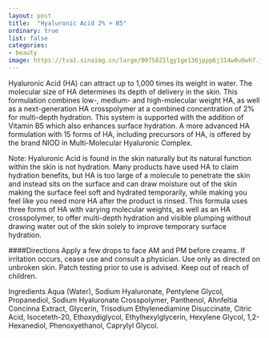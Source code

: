 ```yaml
---
layout: post
title:  "Hyaluronic Acid 2% + B5"
ordinary: true
list: false
categories: 
- beauty
image: https://tva1.sinaimg.cn/large/007S8ZIlgy1ge136jppp6j314w0u0wh7.jpg
---
```


Hyaluronic Acid (HA) can attract up to 1,000 times its weight in water. The molecular size of HA determines its depth of delivery in the skin. This formulation combines low-, medium- and high-molecular weight HA, as well as a next-generation HA crosspolymer at a combined concentration of 2% for multi-depth hydration. This system is supported with the addition of Vitamin B5 which also enhances surface hydration. A more advanced HA formulation with 15 forms of HA, including precursors of HA, is offered by the brand NIOD in Multi-Molecular Hyaluronic Complex.

Note: Hyaluronic Acid is found in the skin naturally but its natural function within the skin is not hydration. Many products have used HA to claim hydration benefits, but HA is too large of a molecule to penetrate the skin and instead sits on the surface and can draw moisture out of the skin making the surface feel soft and hydrated temporarily, while making you feel like you need more HA after the product is rinsed. This formula uses three forms of HA with varying molecular weights, as well as an HA crosspolymer, to offer multi-depth hydration and visible plumping without drawing water out of the skin solely to improve temporary surface hydration.

####Directions
Apply a few drops to face AM and PM before creams. If irritation occurs, cease use and consult a physician. Use only as directed on unbroken skin. Patch testing prior to use is advised. Keep out of reach of children.

Ingredients
Aqua (Water), Sodium Hyaluronate, Pentylene Glycol, Propanediol, Sodium Hyaluronate Crosspolymer, Panthenol, Ahnfeltia Concinna Extract, Glycerin, Trisodium Ethylenediamine Disuccinate, Citric Acid, Isoceteth-20, Ethoxydiglycol, Ethylhexylglycerin, Hexylene Glycol, 1,2-Hexanediol, Phenoxyethanol, Caprylyl Glycol.


